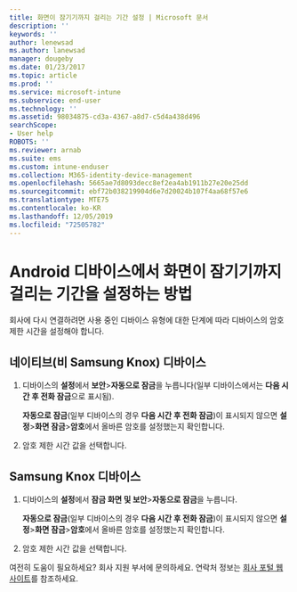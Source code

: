 ```yaml
---
title: 화면이 잠기기까지 걸리는 기간 설정 | Microsoft 문서
description: ''
keywords: ''
author: lenewsad
ms.author: lanewsad
manager: dougeby
ms.date: 01/23/2017
ms.topic: article
ms.prod: ''
ms.service: microsoft-intune
ms.subservice: end-user
ms.technology: ''
ms.assetid: 98034875-cd3a-4367-a8d7-c5d4a438d496
searchScope:
- User help
ROBOTS: ''
ms.reviewer: arnab
ms.suite: ems
ms.custom: intune-enduser
ms.collection: M365-identity-device-management
ms.openlocfilehash: 5665ae7d8093decc8ef2ea4ab1911b27e20e25dd
ms.sourcegitcommit: ebf72b038219904d6e7d20024b107f4aa68f57e6
ms.translationtype: MTE75
ms.contentlocale: ko-KR
ms.lasthandoff: 12/05/2019
ms.locfileid: "72505782"
---
```

# <a name="how-to-set-the-amount-of-time-before-your-android-device-locks-its-screen"></a>Android 디바이스에서 화면이 잠기기까지 걸리는 기간을 설정하는 방법

회사에 다시 연결하려면 사용 중인 디바이스 유형에 대한 단계에 따라 디바이스의 암호 제한 시간을 설정해야 합니다.

## <a name="native-non-samsung-knox-device"></a>네이티브(비 Samsung Knox) 디바이스

1. 디바이스의 **설정**에서 **보안**&gt;**자동으로 잠금**을 누릅니다(일부 디바이스에서는 **다음 시간 후 전화 잠금**으로 표시됨).

    **자동으로 잠금**(일부 디바이스의 경우 **다음 시간 후 전화 잠금**)이 표시되지 않으면 **설정**&gt;**화면 잠금**&gt;**암호**에서 올바른 암호를 설정했는지 확인합니다.

2. 암호 제한 시간 값을 선택합니다.

## <a name="samsung-knox-device"></a>Samsung Knox 디바이스

1. 디바이스의 **설정**에서 **잠금 화면 및 보안**&gt;**자동으로 잠금**을 누릅니다.

    **자동으로 잠금**(일부 디바이스의 경우 **다음 시간 후 전화 잠금**)이 표시되지 않으면 **설정**&gt;**화면 잠금**&gt;**암호**에서 올바른 암호를 설정했는지 확인합니다.

2. 암호 제한 시간 값을 선택합니다.

여전히 도움이 필요하세요? 회사 지원 부서에 문의하세요. 연락처 정보는 [회사 포털 웹 사이트](https://go.microsoft.com/fwlink/?linkid=2010980)를 참조하세요.
